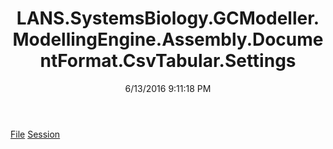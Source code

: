 ﻿---
title: LANS.SystemsBiology.GCModeller.ModellingEngine.Assembly.DocumentFormat.CsvTabular.Settings
date: 6/13/2016 9:11:18 PM
---

[File](T-LANS.SystemsBiology.GCModeller.ModellingEngine.Assembly.DocumentFormat.CsvTabular.Settings.File.html)
[Session](T-LANS.SystemsBiology.GCModeller.ModellingEngine.Assembly.DocumentFormat.CsvTabular.Settings.Session.html)
